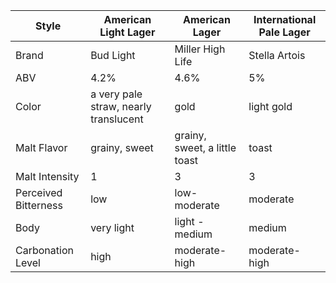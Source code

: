 Style | American Light Lager | American Lager | International Pale Lager
--|--|--|--
Brand | Bud Light | Miller High Life | Stella Artois
ABV | 4.2% | 4.6% | 5%
Color | a very pale straw, nearly translucent | gold | light gold 
Malt Flavor | grainy, sweet | grainy, sweet, a little toast | toast
Malt Intensity | 1 | 3 | 3
Perceived Bitterness | low | low-moderate | moderate
Body | very light | light - medium | medium
Carbonation Level | high | moderate-high | moderate-high